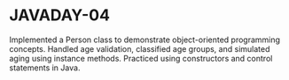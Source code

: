 # JAVADAY-04
Implemented a Person class to demonstrate object-oriented programming concepts. Handled age validation, classified age groups, and simulated aging using instance methods. Practiced using constructors and control statements in Java.
